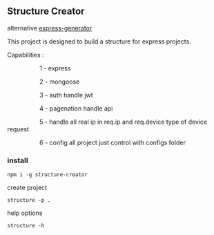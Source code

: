 ## Structure Creator

alternative [express-generator](https://www.npmjs.com/package/express-generator)

This project is designed to build a structure for express projects.

Capabilities : 

                   1 - express

                   2 - mongoose

                   3 - auth handle jwt

                   4 - pagenation handle api

                   5 - handle all real ip in req.ip and req.device type of device request

                   6 - config all project just control with configs folder

### install

`npm i -g structure-creator`

create project

`structure -p .`

help options 

`structure -h`